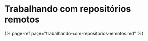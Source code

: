 # Trabalhando com repositórios remotos

{% page-ref page="trabalhando-com-repositorios-remotos.md" %}

